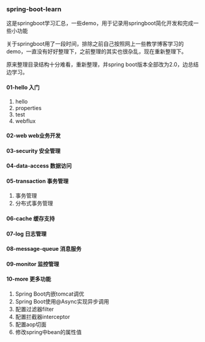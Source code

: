 ### spring-boot-learn
这是springboot学习汇总，一些demo，用于记录用springboot简化开发和完成一些小功能

关于springboot用了一段时间，排除之前自己按照网上一些教学博客学习的demo，一直没有好好整理下，之前整理的其实也很杂乱，现在重新整理下。

原来整理目录结构十分难看，重新整理，并spring boot版本全部改为2.0，边总结边学习。

#### 01-hello 入门
1. hello
1. properties
1. test
1. webflux

#### 02-web web业务开发

#### 03-security 安全管理

#### 04-data-access 数据访问

#### 05-transaction 事务管理
1. 事务管理
1. 分布式事务管理

#### 06-cache 缓存支持

#### 07-log 日志管理

#### 08-message-queue 消息服务

#### 09-monitor 监控管理

#### 10-more 更多功能
1. Spring Boot内嵌tomcat调优
1. Spring Boot使用@Async实现异步调用
1. 配置过滤器filter
1. 配置拦截器interceptor
1. 配置aop切面
1. 修改spring中bean的属性值
